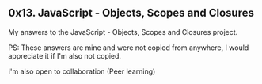 ## 0x13. JavaScript - Objects, Scopes and Closures

My answers to the JavaScript -  Objects, Scopes and Closures project.

PS: These answers are mine and were not copied from anywhere, I would appreciate it if I'm also not copied.

I'm also open to collaboration (Peer learning)
